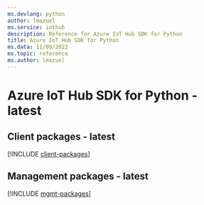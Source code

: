 ```yaml
---
ms.devlang: python
author: lmazuel
ms.service: iothub
description: Reference for Azure IoT Hub SDK for Python
title: Azure IoT Hub SDK for Python
ms.data: 11/09/2022
ms.topic: reference
ms.author: lmazuel
---
```

# Azure IoT Hub SDK for Python - latest

## Client packages - latest
[!INCLUDE [client-packages](iot-hub-client-index.md)]
## Management packages - latest
[!INCLUDE [mgmt-packages](iot-hub-mgmt-index.md)]